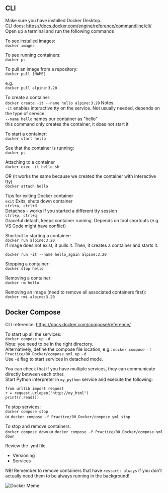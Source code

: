 ## CLI

Make sure you have installed Docker Desktop.  
CLI docs: https://docs.docker.com/engine/reference/commandline/cli/   
Open up a terminal and run the following commands  

To see installed images:  
`docker images`  

To see running containers:  
`docker ps` 

To pull an image from a repository:  
`docker pull [NAME]`

e.g.   
`docker pull alpine:3.20`

To create a container:  
`docker create -it --name hello alpine:3.20`
Notes:  
`-it` enables interactive tty on the service. Not usually needed, depends on the type of service  
`--name hello` names our container as "hello"  
this command only creates the container, it does not start it  

To start a container:  
`docker start hello`

See that the container is running:  
`docker ps` 

Attaching to a container  
`docker exec -it hello sh`

OR (it works the same because we created the container with interactive tty)  
`docker attach hello`

Tips for exiting Docker container  
`exit` 
Exits, shuts down container  
`ctrl+a, ctrl+d`  
Detaches - works if you started a different tty session  
`ctrl+p, ctrl+q`  
Graceful detach, keeps container running. Depends on tool shortcuts (e.g. VS Code might have conflict)  

Shortcut to starting a container:  
`docker run alpine:3.20`  
If image does not exist, it pulls it. Then, it creates a container and starts it.  

`docker run -it --name hello_again alpine:3.20`  

Stopping a container:  
`docker stop hello`

Removing a container:  
`docker rm hello`

Removing an image (need to remove all associated containers first):  
`docker rmi alpine:3.20`



## Docker Compose

CLI reference: https://docs.docker.com/compose/reference/ 

To start up all the services:  
`docker compose up -d`  
Note: you need to be in the right directory.  
Alternatively, define the compose file location, e.g.:
`docker compose -f Practice/00_Docker/compose.yml up -d`  
Use `-d` flag to start services in detached mode.  

You can check that if you have multiple services, they can communicate directly between each other.  
Start Python interpreter in `my_python` service and execute the following:  
```
from urllib import request  
r = request.urlopen("http://my_html")  
print(r.read()) 
```   

To stop services:  
`docker compose stop`  
or 
`docker compose -f Practice/00_Docker/compose.yml stop`

To stop and remove containers:  
`docker compose down` 
or 
`docker compose -f Practice/00_Docker/compose.yml down`

Review the .yml file  
* Versioning
* Services

NB! Remember to remove containers that have `restart: always` if you don't actually need them to be always running in the background!



![Docker Meme](coker.jpg)